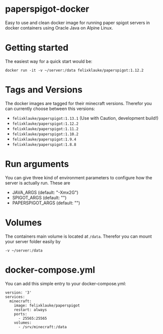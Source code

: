 # paperspigot-docker
Easy to use and clean docker image for running paper spigot servers in docker containers using Oracle Java on Alpine Linux. 


# Getting started
The easiest way for a quick start would be:
```
docker run -it -v ~/server:/data felixklauke/paperspigot:1.12.2
```

# Tags and Versions
The docker images are tagged for their minecraft versions. Therefor you can currently choose between this versions:
- `felixklauke/paperspigot:1.13.1` (Use with Caution, development build!)
- `felixklauke/paperspigot:1.12.2`
- `felixklauke/paperspigot:1.11.2`
- `felixklauke/paperspigot:1.10.2`
- `felixklauke/paperspigot:1.9.4`
- `felixklauke/paperspigot:1.8.8`

# Run arguments
You can give three kind of environment parameters to configure how the server is actually run. These are
- JAVA_ARGS (default: "-Xmx2G")
- SPIGOT_ARGS (default: "")
- PAPERSPIGOT_ARGS (default: "")

# Volumes
The containers main volume is located at `/data`. Therefor you can mount your server folder easily by
```
-v ~/server:/data
```

# docker-compose.yml
You can add this simple entry to your docker-compose.yml:
```
version: '3'  
services: 
  minecraft:
    image: felixklauke/paperspigot
    restart: always
    ports:
      - 25565:25565
    volumes:
      - /srv/minecraft:/data
```
